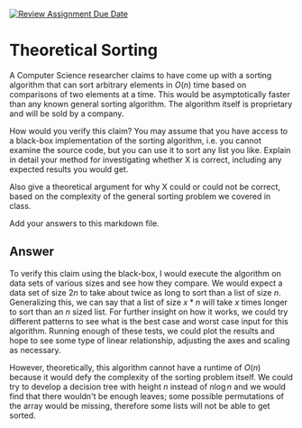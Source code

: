 [![Review Assignment Due Date](https://classroom.github.com/assets/deadline-readme-button-24ddc0f5d75046c5622901739e7c5dd533143b0c8e959d652212380cedb1ea36.svg)](https://classroom.github.com/a/9YUeXH71)
# Theoretical Sorting

A Computer Science researcher claims to have come up with a sorting algorithm
that can sort arbitrary elements in $O(n)$ time based on comparisons of two
elements at a time. This would be asymptotically faster than any known general
sorting algorithm. The algorithm itself is proprietary and will be sold by a
company.

How would you verify this claim? You may assume that you have access to a
black-box implementation of the sorting algorithm, i.e. you cannot examine the
source code, but you can use it to sort any list you like. Explain in detail
your method for investigating whether X is correct, including any expected
results you would get.

Also give a theoretical argument for why X could or could not be correct, based
on the complexity of the general sorting problem we covered in class.

Add your answers to this markdown file.

## Answer

To verify this claim using the black-box, I would execute the algorithm on data sets of various sizes and see how they compare. We would expect a data set of size $2n$ to take about twice as long to sort than a list of size $n$. Generalizing this, we can say that a list of size $x*n$ will take $x$ times longer to sort than an $n$ sized list. For further insight on how it works, we could try different patterns to see what is the best case and worst case input for this algorithm. Running enough of these tests, we could plot the results and hope to see some type of linear relationship, adjusting the axes and scaling as necessary. 

However, theoretically, this algorithm cannot have a runtime of $O(n)$ because it would defy the complexity of the sorting problem itself. We could try to develop a decision tree with height $n$ instead of $n\log n$ and we would find that there wouldn't be enough leaves; some possible permutations of the array would be missing, therefore some lists will not be able to get sorted. 
